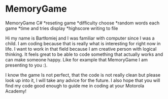 # MemoryGame
MemoryGame C#
*reseting game
*difficulty choose
*random words each game
*time and tries display
*highscore writing to file

Hi my name is Bartłomiej and I was familiar with computer since I was a child. I am coding because that is really what is interesting for right now in life.
I want to work in that field because I am creative person with logical thinking. It feels great to be able to code something that actually works and can make 
someone happy. Like for example that MemoryGame I am presenting to you :). 

I know the game Is not perfect, that the code is not really clean but please look up into it, I will take any advice for the future.
I also hope that you will find my code good enough to guide me in coding at your Motorola Academy!
